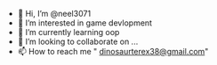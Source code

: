 - 👋 Hi, I’m @neel3071
- 👀 I’m interested in game devlopment
- 🌱 I’m currently learning oop
- 💞️ I’m looking to collaborate on ...
- 📫 How to reach me " dinosaurterex38@gmail.com"

<!---
neel3071/neel3071 is a ✨ special ✨ repository because its `README.md` (this file) appears on your GitHub profile.
You can click the Preview link to take a look at your changes.
--->
